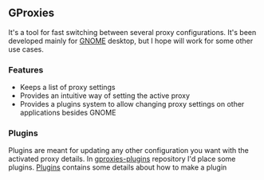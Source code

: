 ## GProxies

It's a tool for fast switching between several proxy configurations. It's been developed
mainly for [GNOME][1] desktop, but I hope will work for some other use cases.


### Features

* Keeps a list of proxy settings
* Provides an intuitive way of setting the active proxy
* Provides a plugins system to allow changing proxy settings on other
  applications besides GNOME

### Plugins

Plugins are meant for updating any other configuration you want with
the activated proxy details. In [gproxies-plugins][2] repository I'd place
some plugins. [Plugins](PLUGINS.md) contains some details about how to make a
plugin

[1]: http://www.gnome.org/
[2]: https://github.com/erick2red/gproxies-plugins
